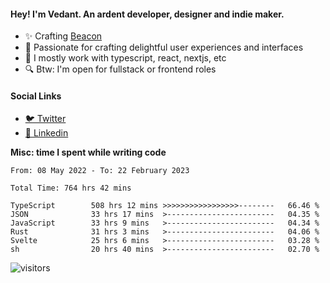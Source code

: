 #### Hey! I'm Vedant. An ardent developer, designer and indie maker.
- ✨ Crafting [Beacon](https://github.com/withbeacon/beacon)
- 💙 Passionate for crafting delightful user experiences and interfaces
- 🚀 I mostly work with typescript, react, nextjs, etc
- 🔍 Btw: I'm open for fullstack or frontend roles

#### Social Links
- [🐦 Twitter](https://twitter.com/vedantnn7)
- [💼 Linkedin](https://linkedin.com/in/vedant-nandwana)

**Misc: time I spent while writing code**
<!--START_SECTION:waka-->

```text
From: 08 May 2022 - To: 22 February 2023

Total Time: 764 hrs 42 mins

TypeScript        508 hrs 12 mins >>>>>>>>>>>>>>>>>--------   66.46 %
JSON              33 hrs 17 mins  >------------------------   04.35 %
JavaScript        33 hrs 9 mins   >------------------------   04.34 %
Rust              31 hrs 3 mins   >------------------------   04.06 %
Svelte            25 hrs 6 mins   >------------------------   03.28 %
sh                20 hrs 40 mins  >------------------------   02.70 %
```

<!--END_SECTION:waka-->


<!--START_SECTION:activity-->
![visitors](https://visitor-badge.laobi.icu/badge?page_id=vedantnn71.vedantnn71)
<!--END_SECTION:activity-->
